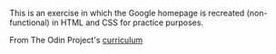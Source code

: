 This is an exercise in which the Google homepage is recreated (non-functional) in HTML and CSS for practice purposes.

From The Odin Project's [curriculum](http://www.theodinproject.com/courses/web-development-101/lessons/html-css)
